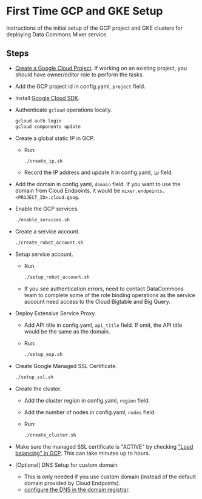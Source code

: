 # First Time GCP and GKE Setup

Instructions of the initial setup of the GCP project and GKE clusters for deploying Data Commons Mixer service.

## Steps

* [Create a Google Cloud Project](https://cloud.google.com/resource-manager/docs/creating-managing-projects). If working on an existing project, you should have owner/editor role to perform the tasks.

* Add the GCP project id in config.yaml, `project` field.

* Install [Google Cloud SDK](https://cloud.google.com/sdk/install).

* Authenticate `gcloud` operations locally.

  ```bash
  gcloud auth login
  gcloud components update
  ```

* Create a global static IP in GCP.
  * Run:

    ```bash
    ./create_ip.sh
    ```

  * Record the IP address and update it in config.yaml, `ip` field.

* Add the domain in config.yaml, `domain` field. If you want to use the domain from Cloud Endpoints, it would be `mixer.endpoints.<PROJECT_ID>.cloud.goog`.

* Enable the GCP services.

  ```bash
  ./enable_services.sh
  ```

* Create a service account.

  ```bash
  ./create_robot_account.sh
  ```

* Setup service account.
  * Run

    ```bash
    ./setup_robot_account.sh
    ```

  * If you see authentication errors, need to contact DataCommons team to complete some of the role binding operations as the service account need access to the Cloud Bigtable and Big Query.

* Deploy Extensive Service Proxy.
  * Add API title in config.yaml, `api_title` field. If omit, the API title would be the same as the domain.
  * Run:

    ```bash
    ./setup_esp.sh
    ```

* Create Google Managed SSL Certificate.

  ```bash
  ./setup_ssl.sh
  ```

* Create the cluster.
  * Add the cluster region in config.yaml, `region` field.
  * Add the number of nodes in config.yaml, `nodes` field.
  * Run:

    ```bash
    ./create_cluster.sh
    ```

* Make sure the managed SSL certificate is "ACTIVE" by checking ["Load balancing" in GCP](https://pantheon.corp.google.com/net-services/loadbalancing/advanced/sslCertificates/list?sslCertificateTablesize=50). This can take minutes up to hours.

* [Optional] DNS Setup for custom domain
  * This is only needed if you use custom domain (instead of the default domain provided by Cloud Endpoints).
  * [configure the DNS in the domain registrar](https://cloud.google.com/load-balancing/docs/ssl-certificates/google-managed-certs#update-dns).
